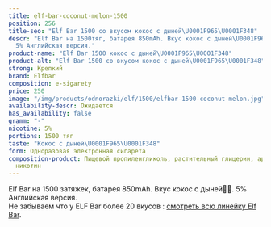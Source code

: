 ```yaml
---
title: elf-bar-coconut-melon-1500
position: 256
title-seo: "Elf Bar 1500 со вкусом кокос с дыней\U0001F965\U0001F348"
descr: "Elf Bar на 1500тяг, батарея 850mAh. Вкус кокос с дыней\U0001F965\U0001F348.
  5% Английская версия."
product-name: "Elf Bar 1500 кокос с дыней\U0001F965\U0001F348"
product-alt: "Elf Bar 1500 со вкусом кокос с дыней\U0001F965\U0001F348"
strong: Крепкий
brand: Elfbar
composition: e-sigarety
price: 250
image: "/img/products/odnorazki/elf/1500/elfbar-1500-coconut-melon.jpg"
availability-descr: Ожидается
has_availability: false
gramm: "-"
nicotine: 5%
portions: 1500 тяг
taste: "Кокос с дыней\U0001F965\U0001F348"
form: Одноразовая электронная сигарета
composition-product: Пищевой пропиленгликоль, растительный глицерин, ароматизатор,
  никотин
---
```


Elf Bar на 1500 затяжек, батарея 850mAh. Вкус кокос с дыней🥥🍈. 5% Английская версия.<br>
Не забываем что у ELF Bar более 20 вкусов : [смотреть всю линейку Elf Bar](/elfbar).